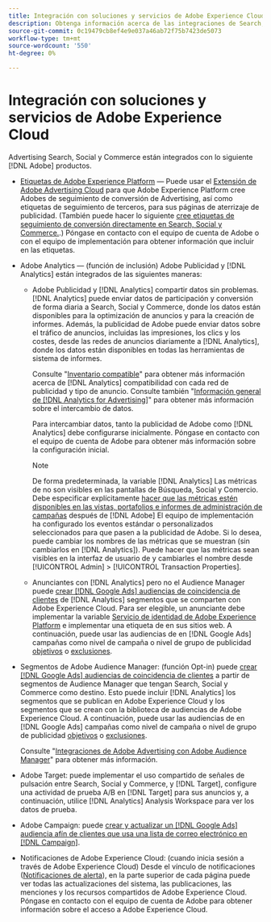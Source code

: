 ```yaml
---
title: Integración con soluciones y servicios de Adobe Experience Cloud
description: Obtenga información acerca de las integraciones de Search, Social y Commerce con las soluciones y los servicios de Adobe Experience Cloud.
source-git-commit: 0c19479cb8ef4e9e037a46ab72f75b7423de5073
workflow-type: tm+mt
source-wordcount: '550'
ht-degree: 0%

---
```


# Integración con soluciones y servicios de Adobe Experience Cloud

Advertising Search, Social y Commerce están integrados con lo siguiente [!DNL Adobe] productos.

* [Etiquetas de Adobe Experience Platform](https://experienceleague.adobe.com/docs/experience-platform/tags/extensions/client/overview.html) — Puede usar el [Extensión de Adobe Advertising Cloud](https://exchange.adobe.com/apps/ec/100155) para que Adobe Experience Platform cree Adobes de seguimiento de conversión de Advertising, así como etiquetas de seguimiento de terceros, para sus páginas de aterrizaje de publicidad. (También puede hacer lo siguiente [cree etiquetas de seguimiento de conversión directamente en Search, Social y Commerce.](/help/search-social-commerce/tools/conversion-tag-generate.md).) Póngase en contacto con el equipo de cuenta de Adobe o con el equipo de implementación para obtener información que incluir en las etiquetas.

* Adobe Analytics — (función de inclusión) Adobe Publicidad y [!DNL Analytics] están integrados de las siguientes maneras:

   * Adobe Publicidad y [!DNL Analytics] compartir datos sin problemas. [!DNL Analytics] puede enviar datos de participación y conversión de forma diaria a Search, Social y Commerce, donde los datos están disponibles para la optimización de anuncios y para la creación de informes. Además, la publicidad de Adobe puede enviar datos sobre el tráfico de anuncios, incluidas las impresiones, los clics y los costes, desde las redes de anuncios diariamente a [!DNL Analytics], donde los datos están disponibles en todas las herramientas de sistema de informes.

      Consulte &quot;[Inventario compatible](/help/search-social-commerce/introduction/supported-inventory.md)&quot; para obtener más información acerca de [!DNL Analytics] compatibilidad con cada red de publicidad y tipo de anuncio. Consulte también &quot;[Información general de [!DNL Analytics for Advertising]](https://experienceleague.adobe.com/docs/advertising/integrations/analytics/overview.html)&quot; para obtener más información sobre el intercambio de datos.

      Para intercambiar datos, tanto la publicidad de Adobe como [!DNL Analytics] debe configurarse inicialmente. Póngase en contacto con el equipo de cuenta de Adobe para obtener más información sobre la configuración inicial.

      >[!NOTE]
      >
      >De forma predeterminada, la variable [!DNL Analytics] Las métricas de no son visibles en las pantallas de Búsqueda, Social y Comercio. Debe especificar explícitamente [hacer que las métricas estén disponibles en las vistas, portafolios e informes de administración de campañas](/help/search-social-commerce/admin/transaction-properties/transaction-property-about.md) después de [!DNL Adobe] El equipo de implementación ha configurado los eventos estándar o personalizados seleccionados para que pasen a la publicidad de Adobe. Si lo desea, puede cambiar los nombres de las métricas que se muestran (sin cambiarlos en [!DNL Analytics]). Puede hacer que las métricas sean visibles en la interfaz de usuario de y cambiarles el nombre desde [!UICONTROL Admin] > [!UICONTROL Transaction Properties].

   * Anunciantes con [!DNL Analytics] pero no el Audience Manager puede [crear [!DNL Google Ads] audiencias de coincidencia de clientes](/help/search-social-commerce/campaign-management/campaigns/google-audience-from-adobe-audience.md) de [!DNL Analytics] segmentos que se comparten con Adobe Experience Cloud. Para ser elegible, un anunciante debe implementar la variable [Servicio de identidad de Adobe Experience Platform](https://experienceleague.adobe.com/docs/id-service/using/home.html) e implementar una etiqueta de en sus sitios web. A continuación, puede usar las audiencias de en [!DNL Google Ads] campañas como nivel de campaña o nivel de grupo de publicidad [objetivos](/help/search-social-commerce/campaign-management/campaigns/audience-targets-manage.md) o [exclusiones](/help/search-social-commerce/campaign-management/campaigns/audience-exclusions-manage.md).

* Segmentos de Adobe Audience Manager: (función Opt-in) puede [crear [!DNL Google Ads] audiencias de coincidencia de clientes](/help/search-social-commerce/campaign-management/campaigns/google-audience-from-adobe-audience.md) a partir de segmentos de Audience Manager que tengan Search, Social y Commerce como destino. Esto puede incluir [!DNL Analytics] los segmentos que se publican en Adobe Experience Cloud y los segmentos que se crean con la biblioteca de audiencias de Adobe Experience Cloud. A continuación, puede usar las audiencias de en [!DNL Google Ads] campañas como nivel de campaña o nivel de grupo de publicidad [objetivos](/help/search-social-commerce/campaign-management/campaigns/audience-targets-manage.md) o [exclusiones](/help/search-social-commerce/campaign-management/campaigns/audience-exclusions-manage.md).

   Consulte &quot;[Integraciones de Adobe Advertising con Adobe Audience Manager](https://experienceleague.adobe.com/docs/advertising/integrations/audience-manager/overview.html)&quot; para obtener más información.

* Adobe Target: puede implementar el uso compartido de señales de pulsación entre Search, Social y Commerce, y [!DNL Target], configure una actividad de prueba A/B en [!DNL Target] para sus anuncios y, a continuación, utilice [!DNL Analytics] Analysis Workspace para ver los datos de prueba.

* Adobe Campaign: puede [crear y actualizar un [!DNL Google Ads] audiencia afín de clientes que usa una lista de correo electrónico en [!DNL Campaign]](/help/search-social-commerce/campaign-management/campaigns/google-audience-from-campaign-email-list.md).

* Notificaciones de Adobe Experience Cloud: (cuando inicia sesión a través de Adobe Experience Cloud) Desde el vínculo de notificaciones ([Notificaciones de alerta](/help/search-social-commerce/assets/notifications-panel.png "Notificaciones de alerta")), en la parte superior de cada página puede ver todas las actualizaciones del sistema, las publicaciones, las menciones y los recursos compartidos de Adobe Experience Cloud. Póngase en contacto con el equipo de cuenta de Adobe para obtener información sobre el acceso a Adobe Experience Cloud.

